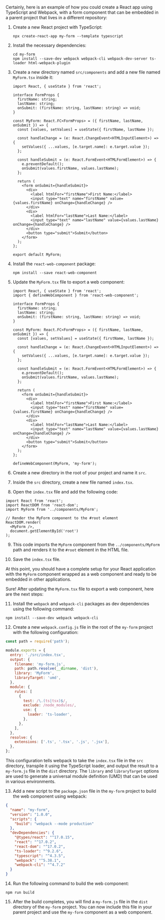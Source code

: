 Certainly, here is an example of how you could create a React app using TypeScript and Webpack, with a form component that can be embedded in a parent project that lives in a different repository:

1. Create a new React project with TypeScript:

   ```
   npx create-react-app my-form --template typescript
   ```

2. Install the necessary dependencies:

   ```
   cd my-form
   npm install --save-dev webpack webpack-cli webpack-dev-server ts-loader html-webpack-plugin
   ```

3. Create a new directory named `src/components` and add a new file named `MyForm.tsx` inside it:

   ```tsx
   import React, { useState } from 'react';

   interface FormProps {
     firstName: string;
     lastName: string;
     onSubmit: (firstName: string, lastName: string) => void;
   }

   const MyForm: React.FC<FormProps> = ({ firstName, lastName, onSubmit }) => {
     const [values, setValues] = useState({ firstName, lastName });

     const handleChange = (e: React.ChangeEvent<HTMLInputElement>) => {
       setValues({ ...values, [e.target.name]: e.target.value });
     };

     const handleSubmit = (e: React.FormEvent<HTMLFormElement>) => {
       e.preventDefault();
       onSubmit(values.firstName, values.lastName);
     };

     return (
       <form onSubmit={handleSubmit}>
         <div>
           <label htmlFor="firstName">First Name:</label>
           <input type="text" name="firstName" value={values.firstName} onChange={handleChange} />
         </div>
         <div>
           <label htmlFor="lastName">Last Name:</label>
           <input type="text" name="lastName" value={values.lastName} onChange={handleChange} />
         </div>
         <button type="submit">Submit</button>
       </form>
     );
   };

   export default MyForm;
   ```

4. Install the `react-web-component` package:

   ```
   npm install --save react-web-component
   ```

5. Update the `MyForm.tsx` file to export a web component:

   ```tsx
   import React, { useState } from 'react';
   import { defineWebComponent } from 'react-web-component';

   interface FormProps {
     firstName: string;
     lastName: string;
     onSubmit: (firstName: string, lastName: string) => void;
   }

   const MyForm: React.FC<FormProps> = ({ firstName, lastName, onSubmit }) => {
     const [values, setValues] = useState({ firstName, lastName });

     const handleChange = (e: React.ChangeEvent<HTMLInputElement>) => {
       setValues({ ...values, [e.target.name]: e.target.value });
     };

     const handleSubmit = (e: React.FormEvent<HTMLFormElement>) => {
       e.preventDefault();
       onSubmit(values.firstName, values.lastName);
     };

     return (
       <form onSubmit={handleSubmit}>
         <div>
           <label htmlFor="firstName">First Name:</label>
           <input type="text" name="firstName" value={values.firstName} onChange={handleChange} />
         </div>
         <div>
           <label htmlFor="lastName">Last Name:</label>
           <input type="text" name="lastName" value={values.lastName} onChange={handleChange} />
         </div>
         <button type="submit">Submit</button>
       </form>
     );
   };

   defineWebComponent(MyForm, 'my-form');
   ```
6. Create a new directory in the root of your project and name it `src`.
7. Inside the `src` directory, create a new file named `index.tsx`.
8. Open the `index.tsx` file and add the following code:

```tsx
import React from 'react';
import ReactDOM from 'react-dom';
import MyForm from '../components/MyForm';

// Render the MyForm component to the #root element
ReactDOM.render(
  <MyForm />,
  document.getElementById('root')
);
```

9. This code imports the `MyForm` component from the `../components/MyForm` path and renders it to the `#root` element in the HTML file.

10. Save the `index.tsx` file.

At this point, you should have a complete setup for your React application with the `MyForm` component wrapped as a web component and ready to be embedded in other applications.

Sure! After updating the `MyForm.tsx` file to export a web component, here are the next steps:

11. Install the `webpack` and `webpack-cli` packages as dev dependencies using the following command:
   
   ```
   npm install --save-dev webpack webpack-cli
   ```

12. Create a new `webpack.config.js` file in the root of the `my-form` project with the following configuration:

   ```javascript
   const path = require('path');

   module.exports = {
     entry: './src/index.tsx',
     output: {
       filename: 'my-form.js',
       path: path.resolve(__dirname, 'dist'),
       library: 'MyForm',
       libraryTarget: 'umd',
     },
     module: {
       rules: [
         {
           test: /\.(ts|tsx)$/,
           exclude: /node_modules/,
           use: {
             loader: 'ts-loader',
           },
         },
       ],
     },
     resolve: {
       extensions: ['.ts', '.tsx', '.js', '.jsx'],
     },
   };
   ```

   This configuration tells webpack to take the `index.tsx` file in the `src` directory, transpile it using the TypeScript loader, and output the result to a `my-form.js` file in the `dist` directory. The `library` and `libraryTarget` options are used to generate a universal module definition (UMD) that can be used in various environments.

13. Add a new script to the `package.json` file in the `my-form` project to build the web component using webpack:

   ```json
   {
     "name": "my-form",
     "version": "1.0.0",
     "scripts": {
       "build": "webpack --mode production"
     },
     "devDependencies": {
       "@types/react": "^17.0.15",
       "react": "^17.0.2",
       "react-dom": "^17.0.2",
       "ts-loader": "^9.2.6",
       "typescript": "^4.3.5",
       "webpack": "^5.38.1",
       "webpack-cli": "^4.7.2"
     }
   }
   ```

14. Run the following command to build the web component:

   ```
   npm run build
   ```

15. After the build completes, you will find a `my-form.js` file in the `dist` directory of the `my-form` project. You can now include this file in your parent project and use the `my-form` component as a web component.

